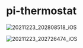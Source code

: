 # pi-thermostat

![20211223_202808518_iOS](https://user-images.githubusercontent.com/6553778/150161634-28418214-d60a-4fb8-9047-cf5598675878.jpg)

![20211223_202726474_iOS](https://user-images.githubusercontent.com/6553778/150161693-80c8c668-bc95-4a98-bebe-ba3795b2837e.jpg)
